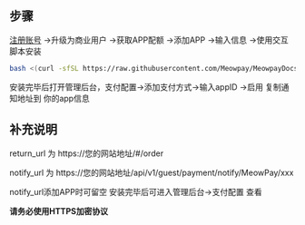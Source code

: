 ## 步骤
[注册账号](https://meowpay.org) ->升级为商业用户 ->获取APP配额 ->添加APP ->输入信息 ->使用交互脚本安装

``` bash
bash <(curl -sfSL https://raw.githubusercontent.com/Meowpay/MeowpayDocs/main/install.sh)
```


安装完毕后打开管理后台，支付配置->添加支付方式->输入appID ->启用 复制通知地址到 你的app信息

## 补充说明
return_url 为 https://您的网站地址/#/order

notify_url 为 https://您的网站地址/api/v1/guest/payment/notify/MeowPay/xxx

notify_url添加APP时可留空 安装完毕后可进入管理后台->支付配置 查看

**请务必使用HTTPS加密协议**